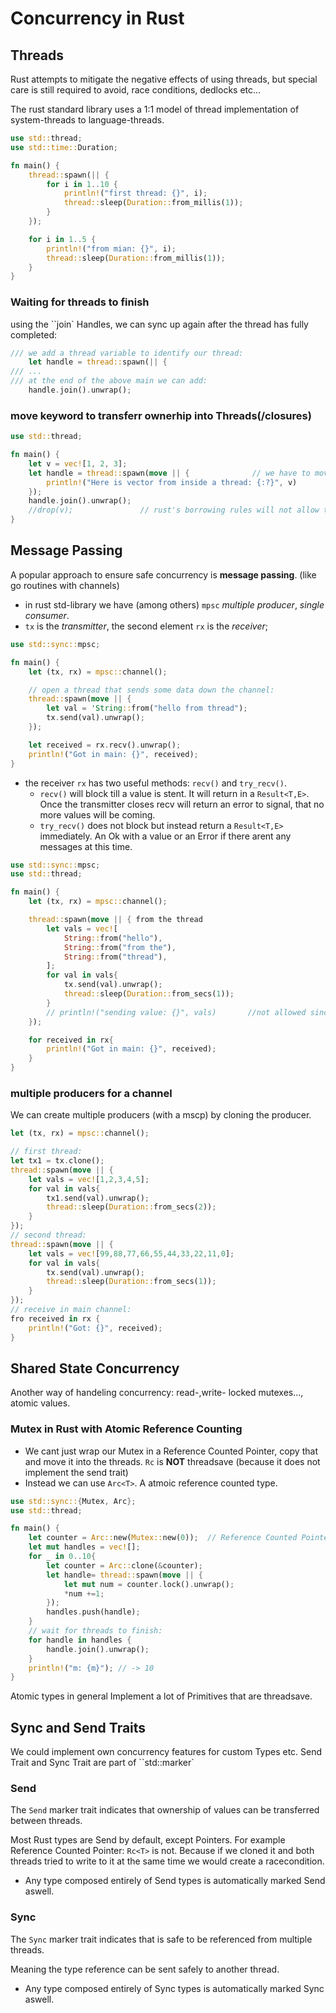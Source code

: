 # Concurrency in Rust

## Threads
Rust attempts to mitigate the negative effects of using threads, but special care is still required to avoid, race conditions, dedlocks etc...

The rust standard library uses a 1:1 model of thread implementation of system-threads to language-threads.

```rust
use std::thread;
use std::time::Duration;

fn main() {
    thread::spawn(|| {
        for i in 1..10 {
            println!("first thread: {}", i);
            thread::sleep(Duration::from_millis(1));
        }
    });

    for i in 1..5 {
        println!("from mian: {}", i);
        thread::sleep(Duration::from_millis(1));
    }
}
```
### Waiting for threads to finish
using the ``join` Handles, we can sync up again after the thread has fully completed:
```rust
/// we add a thread variable to identify our thread:
    let handle = thread::spawn(|| {
/// ...
/// at the end of the above main we can add:
    handle.join().unwrap();
```
### move keyword to transferr ownerhip into Threads(/closures)
```rust
use std::thread;

fn main() {
    let v = vec![1, 2, 3];
    let handle = thread::spawn(move || {              // we have to move v into the closure if we want to access it inside
        println!("Here is vector from inside a thread: {:?}", v)
    });
    handle.join().unwrap();
    //drop(v);               // rust's borrowing rules will not allow this (since we moved v's ownership inside the closure)
}
```

## Message Passing
A popular approach to ensure safe concurrency is **message passing**. (like go routines with channels)
- in rust std-library we have (among others) `mpsc` *multiple producer*, *single consumer*. 
- `tx` is the *transmitter*, the second element `rx` is the *receiver*;
```rust
use std::sync::mpsc;

fn main() {
    let (tx, rx) = mpsc::channel();

    // open a thread that sends some data down the channel:
    thread::spawn(move || {
        let val = 'String::from("hello from thread");
        tx.send(val).unwrap();
    });

    let received = rx.recv().unwrap();
    println!("Got in main: {}", received);
}
```
- the receiver `rx` has two useful methods: `recv()` and `try_recv()`. 
    - `recv()` will block till a value is stent. It will return in a `Result<T,E>`. Once the transmitter closes recv will return an error to signal, that no more values will be coming.
    - `try_recv()` does not block but instead return a `Result<T,E>` immediately. An Ok with a value or an Error if there arent any messages at this time.

```rust
use std::sync::mpsc;
use std::thread;

fn main() {
    let (tx, rx) = mpsc::channel();

    thread::spawn(move || { from the thread
        let vals = vec![
            String::from("hello"),
            String::from("from the"),
            String::from("thread"),
        ];
        for val in vals{
            tx.send(val).unwrap();
            thread::sleep(Duration::from_secs(1));
        }
        // println!("sending value: {}", vals)       //not allowed since we 'moved' our vals back out
    });

    for received in rx{
        println!("Got in main: {}", received);
    }
}
```
### multiple producers for a channel
We can create multiple producers (with a mscp) by cloning the producer.

```rust
let (tx, rx) = mpsc::channel();

// first thread:
let tx1 = tx.clone();
thread::spawn(move || {
    let vals = vec![1,2,3,4,5];
    for val in vals{
        tx1.send(val).unwrap();
        thread::sleep(Duration::from_secs(2));
    }
});
// second thread:
thread::spawn(move || {
    let vals = vec![99,88,77,66,55,44,33,22,11,0];
    for val in vals{
        tx.send(val).unwrap();
        thread::sleep(Duration::from_secs(1));
    }
});
// receive in main channel:
fro received in rx {
    println!("Got: {}", received);
}
```
## Shared State Concurrency
Another way of handeling concurrency: read-,write- locked mutexes..., atomic values.
### Mutex in Rust with Atomic Reference Counting
- We cant just wrap our Mutex in a Reference Counted Pointer, copy that and move it into the threads. `Rc` is **NOT** threadsave (because it does not implement the send trait)
- Instead we can use `Arc<T>`. A atmoic reference counted type.
```rust
use std::sync::{Mutex, Arc};
use std::thread;

fn main() {
    let counter = Arc::new(Mutex::new(0));  // Reference Counted Pointer to our Mutex
    let mut handles = vec![];
    for _ in 0..10{
        let counter = Arc::clone(&counter);
        let handle= thread::spawn(move || {
            let mut num = counter.lock().unwrap();
            *num +=1;
        });
        handles.push(handle);
    }
    // wait for threads to finish:
    for handle in handles {
        handle.join().unwrap();
    }
    println!("m: {m}"); // -> 10
}
```
Atomic types in general Implement a lot of Primitives that are threadsave.

## Sync and Send Traits
We could implement own concurrency features for custom Types etc. Send Trait and Sync Trait are part of ``std::marker`

### Send
The `Send` marker trait indicates that ownership of values can be transferred between threads.

Most Rust types are Send by default, except Pointers. For example Reference Counted Pointer: `Rc<T>` is not. Because if we cloned it and both threads tried to write to it at the same time we would create a racecondition.
- Any type composed entirely of Send types is automatically marked Send aswell.

### Sync
The `Sync` marker trait indicates that is safe to be referenced from multiple threads.

Meaning the type reference can be sent safely to another thread.
- Any type composed entirely of Sync types is automatically marked Sync aswell.

### 